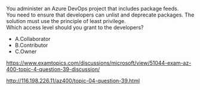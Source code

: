 You administer an Azure DevOps project that includes package feeds.<br/>You need to ensure that developers can unlist and deprecate packages. The solution must use the principle of least privilege.<br/>Which access level should you grant to the developers?<br/><ul><li class="multi-choice-item"><span class="multi-choice-letter" data-choice-letter="A">A.</span>Collaborator</li><li class="multi-choice-item correct-hidden"><span class="multi-choice-letter" data-choice-letter="B">B.</span>Contributor</li><li class="multi-choice-item"><span class="multi-choice-letter" data-choice-letter="C">C.</span>Owner</li></ul><p><a href="https://www.examtopics.com/discussions/microsoft/view/51044-exam-az-400-topic-4-question-39-discussion/">https://www.examtopics.com/discussions/microsoft/view/51044-exam-az-400-topic-4-question-39-discussion/</a></p><p><a href="http://116.198.226.11/az400/topic-04-question-39.html">http://116.198.226.11/az400/topic-04-question-39.html</a></p><script src="https://giscus.app/client.js"                    data-repo="azsamples/az204"                    data-repo-id="R_kgDOMRXzDQ"                    data-category="General"                    data-category-id="DIC_kwDOMRXzDc4Cgi27"                    data-mapping="pathname"                    data-strict="0"                    data-reactions-enabled="0"                    data-emit-metadata="0"                    data-input-position="bottom"                    data-theme="preferred_color_scheme"                    data-lang="en"                    crossorigin="anonymous"                    async>                    </script>